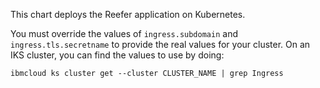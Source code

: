 This chart deploys the Reefer application on Kubernetes.

You must override the values of `ingress.subdomain` and `ingress.tls.secretname`
to provide the real values for your cluster.  On an IKS cluster, you can
find the values to use by doing:
```shell
ibmcloud ks cluster get --cluster CLUSTER_NAME | grep Ingress
```
